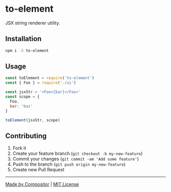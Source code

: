 # to-element

JSX string renderer utility.

## Installation

```sh
npm i -S to-element
```

## Usage

```js
const toElement = require('to-element')
const { Foo } = require('./ui')

const jsxStr = '<Foo>{bar}</Foo>'
const scope = {
  Foo,
  bar: 'baz'
}

toElement(jsxStr, scope)
```

## Contributing

1. Fork it
2. Create your feature branch (`git checkout -b my-new-feature`)
3. Commit your changes (`git commit -am 'Add some feature'`)
4. Push to the branch (`git push origin my-new-feature`)
5. Create new Pull Request

***

[Made by Compositor](https://compositor.io/)
|
[MIT License](../license)
